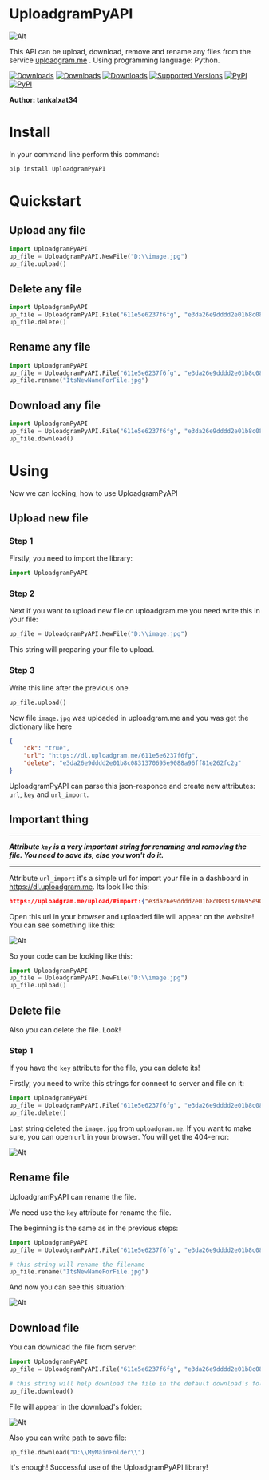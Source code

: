 # UploadgramPyAPI
![Alt](https://sun9-33.userapi.com/impg/uRrtaPGWd5M3u529Cr-PVUNORq-O4EwDjgwZyA/ak0CZq-ijFk.jpg?size=113x113&quality=96&sign=ce6642140fc672643d33e934d1235f7d&type=album "icon")


This API can be upload, download, remove and rename any files from the service [uploadgram.me](https://uploadgram.me) . Using programming language: Python.

[![Downloads](https://pepy.tech/badge/uploadgrampyapi)](https://pepy.tech/project/uploadgrampyapi) 
[![Downloads](https://pepy.tech/badge/uploadgrampyapi/month)](https://pepy.tech/project/uploadgrampyapi)
[![Downloads](https://pepy.tech/badge/uploadgrampyapi/week)](https://pepy.tech/project/uploadgrampyapi)
[![Supported Versions](https://img.shields.io/pypi/pyversions/uploadgrampyapi.svg)](https://pypi.org/project/uploadgrampyapi)
[![PyPI](https://img.shields.io/pypi/v/uploadgrampyapi.svg)](https://pypi.org/project/uploadgrampyapi/)
[![PyPI](https://img.shields.io/github/stars/tankalxat34/UploadgramPyAPI)](https://pypi.org/project/uploadgrampyapi/)

__Author: tankalxat34__

# Install
In your command line perform this command:

```bat
pip install UploadgramPyAPI
```

# Quickstart
## Upload any file
```py
import UploadgramPyAPI
up_file = UploadgramPyAPI.NewFile("D:\\image.jpg")
up_file.upload()
```

## Delete any file
```py
import UploadgramPyAPI
up_file = UploadgramPyAPI.File("611e5e6237f6fg", "e3da26e9dddd2e01b8c0831370695e9088a96ff81e262fc2g")
up_file.delete()
```

## Rename any file
```py
import UploadgramPyAPI
up_file = UploadgramPyAPI.File("611e5e6237f6fg", "e3da26e9dddd2e01b8c0831370695e9088a96ff81e262fc2g")
up_file.rename("ItsNewNameForFile.jpg")
```

## Download any file
```py
import UploadgramPyAPI
up_file = UploadgramPyAPI.File("611e5e6237f6fg", "e3da26e9dddd2e01b8c0831370695e9088a96ff81e262fc2g")
up_file.download()
```

# Using
Now we can looking, how to use UploadgramPyAPI

## Upload new file

### Step 1
Firstly, you need to import the library:

```py
import UploadgramPyAPI
```

### Step 2
Next if you want to upload new file on uploadgram.me you need write this in your file:

```py
up_file = UploadgramPyAPI.NewFile("D:\\image.jpg")
```

This string will preparing your file to upload.

### Step 3
Write this line after the previous one.

```py
up_file.upload()
```

Now file `image.jpg` was uploaded in uploadgram.me and you was get the dictionary like here
```json
{
    "ok": "true", 
    "url": "https://dl.uploadgram.me/611e5e6237f6fg", 
    "delete": "e3da26e9dddd2e01b8c0831370695e9088a96ff81e262fc2g"
}
```

UploadgramPyAPI can parse this json-responce and create new attributes: `url`, `key` and `url_import`. 


## Important thing
_______
___Attribute `key` is a very important string for renaming and removing the file. You need to save its, else you won't do it.___
_______





Attribute `url_import` it's a simple url for import your file in a dashboard in https://dl.uploadgram.me.
Its look like this:

```json
https://uploadgram.me/upload/#import:{"e3da26e9dddd2e01b8c0831370695e9088a96ff81e262fc2g": {"filename": "image.jpg", "size": 55604, "url": "https://dl.uploadgram.me/611e5e6237f6fg"}}
```

Open this url in your browser and uploaded file will appear on the website! You can see something like this:

![Alt](https://sun9-54.userapi.com/impg/jppDL_T9_2FsDnc8pFLWdpqSzd91heDnbd8C4g/GJLh13On_aY.jpg?size=872x665&quality=96&sign=e32ba8f5877883060558882a1dd82345&type=album "slide")

So your code can be looking like this:
```py
import UploadgramPyAPI
up_file = UploadgramPyAPI.NewFile("D:\\image.jpg")
up_file.upload()
```

## Delete file

Also you can delete the file. Look!

### Step 1

If you have the `key` attribute for the file, you can delete its!

Firstly, you need to write this strings for connect to server and file on it:

```py
import UploadgramPyAPI
up_file = UploadgramPyAPI.File("611e5e6237f6fg", "e3da26e9dddd2e01b8c0831370695e9088a96ff81e262fc2g")
up_file.delete()
```

Last string deleted the `image.jpg` from `uploadgram.me`. If you want to make sure, you can open `url` in your browser. You will get the 404-error:

![Alt](https://sun9-78.userapi.com/impg/jKe2pjbifNJ7QNR3wvkiVWV7wzHebukEwd4Xlw/HbreA_TjlIg.jpg?size=922x665&quality=96&sign=b37ab6325819b5589ee8bbed9af61252&type=album "slide")

## Rename file

UploadgramPyAPI can rename the file.

We need use the `key` attribute for rename the file. 

The beginning is the same as in the previous steps:

```py
import UploadgramPyAPI
up_file = UploadgramPyAPI.File("611e5e6237f6fg", "e3da26e9dddd2e01b8c0831370695e9088a96ff81e262fc2g")

# this string will rename the filename
up_file.rename("ItsNewNameForFile.jpg")
```

And now you can see this situation:

![Alt](https://sun9-80.userapi.com/impg/LQagHS9h8wcDdqMtDBCMeyUlU5QZ_PKJ2Fd3jA/QFax68p4K_0.jpg?size=872x665&quality=96&sign=fcd29c8114e651fbcae85d17293442e4&type=album "slide")

## Download file

You can download the file from server:

```py
import UploadgramPyAPI
up_file = UploadgramPyAPI.File("611e5e6237f6fg", "e3da26e9dddd2e01b8c0831370695e9088a96ff81e262fc2g")

# this string will help download the file in the default download's folder
up_file.download()
```

File will appear in the download's folder:

![Alt](https://sun9-81.userapi.com/impg/2wvdZzEwgWKff9lzn2OIO1pXkG7yihLCMZxeyw/7Tzl3y78LJo.jpg?size=1021x850&quality=96&sign=6c43d00ea579a07566ba506b8032fa0e&type=album "slide")

Also you can write path to save file:

```py
up_file.download("D:\\MyMainFolder\\")
```

It's enough! Successful use of the UploadgramPyAPI library!

